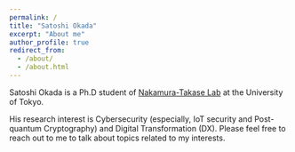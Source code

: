 ```yaml
---
permalink: /
title: "Satoshi Okada"
excerpt: "About me"
author_profile: true
redirect_from: 
  - /about/
  - /about.html
---
```



Satoshi Okada is a Ph.D student of [Nakamura-Takase Lab](http://www.hal.ipc.i.u-tokyo.ac.jp/) at the University of Tokyo.

His research interest is Cybersecurity (especially, IoT security and Post-quantum Cryptography) and Digital Transformation (DX).
Please feel free to reach out to me to talk about topics related to my interests.
